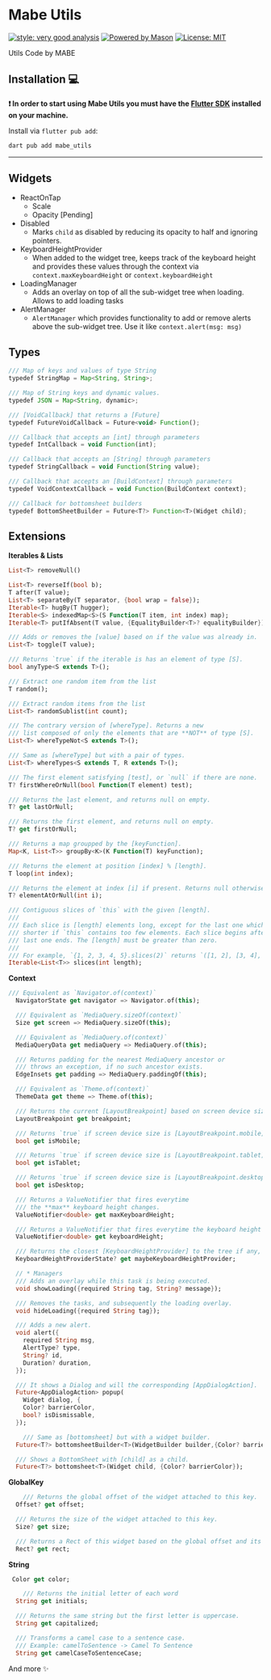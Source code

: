 # Mabe Utils

[![style: very good analysis][very_good_analysis_badge]][very_good_analysis_link]
[![Powered by Mason](https://img.shields.io/endpoint?url=https%3A%2F%2Ftinyurl.com%2Fmason-badge)](https://github.com/felangel/mason)
[![License: MIT][license_badge]][license_link]

Utils Code by MABE

## Installation 💻

**❗ In order to start using Mabe Utils you must have the [Flutter SDK][flutter_install_link] installed on your machine.**

Install via `flutter pub add`:

```sh
dart pub add mabe_utils
```

---

## Widgets

- ReactOnTap
  - Scale
  - Opacity [Pending]
- Disabled
  - Marks `child` as disabled by reducing its opacity to half and ignoring pointers.
- KeyboardHeightProvider
  - When added to the widget tree, keeps track of the keyboard height and provides these values through the context via `context.maxKeyboardHeight` or `context.keyboardHeight`
- LoadingManager
  - Adds an overlay on top of all the sub-widget tree when loading. Allows to add loading tasks
- AlertManager
  - `AlertManager` which provides functionality to add or remove alerts above the sub-widget tree. Use it like `context.alert(msg: msg)`

## Types

```jsx
/// Map of keys and values of type String
typedef StringMap = Map<String, String>;

/// Map of String keys and dynamic values.
typedef JSON = Map<String, dynamic>;

/// [VoidCallback] that returns a [Future]
typedef FutureVoidCallback = Future<void> Function();

/// Callback that accepts an [int] through parameters
typedef IntCallback = void Function(int);

/// Callback that accepts an [String] through parameters
typedef StringCallback = void Function(String value);

/// Callback that accepts an [BuildContext] through parameters
typedef VoidContextCallback = void Function(BuildContext context);

/// Callback for bottomsheet builders
typedef BottomSheetBuilder = Future<T?> Function<T>(Widget child);
```

## Extensions

**Iterables & Lists**

```dart
List<T> removeNull()

List<T> reverseIf(bool b);
T after(T value);
List<T> separateBy(T separator, {bool wrap = false});
Iterable<T> hugBy(T hugger);
Iterable<S> indexedMap<S>(S Function(T item, int index) map);
Iterable<T> putIfAbsent(T value, {EqualityBuilder<T>? equalityBuilder});

/// Adds or removes the [value] based on if the value was already in.
List<T> toggle(T value);

/// Returns `true` if the iterable is has an element of type [S].
bool anyType<S extends T>();

/// Extract one random item from the list
T random();

/// Extract random items from the list
List<T> randomSublist(int count);

/// The contrary version of [whereType]. Returns a new
/// list composed of only the elements that are **NOT** of type [S].
List<T> whereTypeNot<S extends T>();

/// Same as [whereType] but with a pair of types.
List<T> whereTypes<S extends T, R extends T>();

/// The first element satisfying [test], or `null` if there are none.
T? firstWhereOrNull(bool Function(T element) test);

/// Returns the last element, and returns null on empty.
T? get lastOrNull;

/// Returns the first element, and returns null on empty.
T? get firstOrNull;

/// Returns a map groupped by the [keyFunction].
Map<K, List<T>> groupBy<K>(K Function(T) keyFunction);

/// Returns the element at position [index] % [length].
T loop(int index);

/// Returns the element at index [i] if present. Returns null otherwise
T? elementAtOrNull(int i);

/// Contiguous slices of `this` with the given [length].
///
/// Each slice is [length] elements long, except for the last one which may be
/// shorter if `this` contains too few elements. Each slice begins after the
/// last one ends. The [length] must be greater than zero.
///
/// For example, `{1, 2, 3, 4, 5}.slices(2)` returns `([1, 2], [3, 4], [5])`.
Iterable<List<T>> slices(int length);

```

**Context**

```dart
/// Equivalent as `Navigator.of(context)`
  NavigatorState get navigator => Navigator.of(this);

  /// Equivalent as `MediaQuery.sizeOf(context)`
  Size get screen => MediaQuery.sizeOf(this);

  /// Equivalent as `MediaQuery.of(context)`
  MediaQueryData get mediaQuery => MediaQuery.of(this);

  /// Returns padding for the nearest MediaQuery ancestor or
  /// throws an exception, if no such ancestor exists.
  EdgeInsets get padding => MediaQuery.paddingOf(this);

  /// Equivalent as `Theme.of(context)`
  ThemeData get theme => Theme.of(this);

  /// Returns the current [LayoutBreakpoint] based on screen device size.
  LayoutBreakpoint get breakpoint;

  /// Returns `true` if screen device size is [LayoutBreakpoint.mobile]
  bool get isMobile;

  /// Returns `true` if screen device size is [LayoutBreakpoint.tablet]
  bool get isTablet;

  /// Returns `true` if screen device size is [LayoutBreakpoint.desktop]
  bool get isDesktop;

  /// Returns a ValueNotifier that fires everytime
  /// the **max** keyboard height changes.
  ValueNotifier<double> get maxKeyboardHeight;

  /// Returns a ValueNotifier that fires everytime the keyboard height changes.
  ValueNotifier<double> get keyboardHeight;

  /// Returns the closest [KeyboardHeightProvider] to the tree if any,
  KeyboardHeightProviderState? get maybeKeyboardHeightProvider;

  // * Managers
  /// Adds an overlay while this task is being executed.
  void showLoading({required String tag, String? message});

  /// Removes the tasks, and subsequently the loading overlay.
  void hideLoading({required String tag});

  /// Adds a new alert.
  void alert({
    required String msg,
    AlertType? type,
    String? id,
    Duration? duration,
  });

  /// It shows a Dialog and will the corresponding [AppDialogAction].
  Future<AppDialogAction> popup(
    Widget dialog, {
    Color? barrierColor,
    bool? isDismissable,
  });

	/// Same as [bottomsheet] but with a widget builder.
  Future<T?> bottomsheetBuilder<T>(WidgetBuilder builder,{Color? barrierColor});

  /// Shows a BottomSheet with [child] as a child.
  Future<T?> bottomsheet<T>(Widget child, {Color? barrierColor});
```

**GlobalKey**

```dart
 	/// Returns the global offset of the widget attached to this key.
  Offset? get offset;

  /// Returns the size of the widget attached to this key.
  Size? get size;

  /// Returns a Rect of this widget based on the global offset and its size.
  Rect? get rect;
```

**String**

```dart
 Color get color;

	/// Returns the initial letter of each word
  String get initials;

  /// Returns the same string but the first letter is uppercase.
  String get capitalized;

  /// Transforms a camel case to a sentence case.
  /// Example: camelToSentence -> Camel To Sentence
  String get camelCaseToSentenceCase;
```

And more ✨

[flutter_install_link]: https://docs.flutter.dev/get-started/install
[github_actions_link]: https://docs.github.com/en/actions/learn-github-actions
[license_badge]: https://img.shields.io/badge/license-MIT-blue.svg
[license_link]: https://opensource.org/licenses/MIT
[logo_black]: https://raw.githubusercontent.com/VGVentures/very_good_brand/main/styles/README/vgv_logo_black.png#gh-light-mode-only
[logo_white]: https://raw.githubusercontent.com/VGVentures/very_good_brand/main/styles/README/vgv_logo_white.png#gh-dark-mode-only
[mason_link]: https://github.com/felangel/mason
[very_good_analysis_badge]: https://img.shields.io/badge/style-very_good_analysis-B22C89.svg
[very_good_analysis_link]: https://pub.dev/packages/very_good_analysis
[very_good_cli_link]: https://pub.dev/packages/very_good_cli
[very_good_coverage_link]: https://github.com/marketplace/actions/very-good-coverage
[very_good_ventures_link]: https://verygood.ventures
[very_good_ventures_link_light]: https://verygood.ventures#gh-light-mode-only
[very_good_ventures_link_dark]: https://verygood.ventures#gh-dark-mode-only
[very_good_workflows_link]: https://github.com/VeryGoodOpenSource/very_good_workflows
